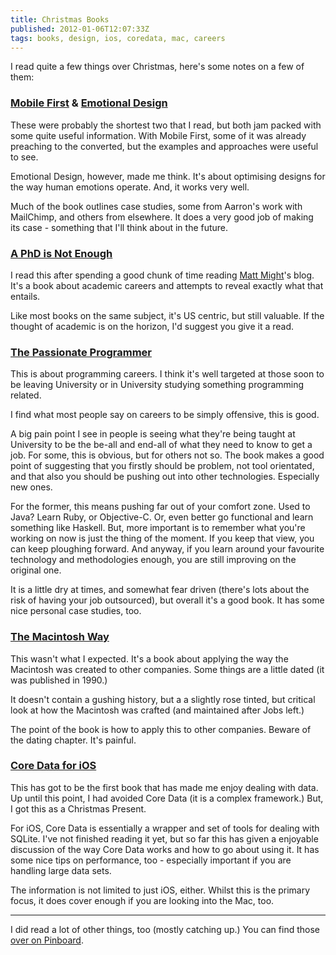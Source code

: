```yaml
---
title: Christmas Books
published: 2012-01-06T12:07:33Z
tags: books, design, ios, coredata, mac, careers
---
```


I read quite a few things over Christmas, here's some notes on a few of them:

### [Mobile First](http://www.abookapart.com/products/mobile-first) & [Emotional Design](http://www.abookapart.com/products/designing-for-emotion)

These were probably the shortest two that I read, but both jam packed with some quite useful information. With Mobile First, some of it was already preaching to the converted, but the examples and approaches were useful to see.

Emotional Design, however, made me think. It's about optimising designs for the way human emotions operate. And, it works very well. 

Much of the book outlines case studies, some from Aarron's work with MailChimp, and others from elsewhere. It does a very good job of making its case - something that I'll think about in the future.

### [A PhD is Not Enough](http://www.amazon.co.uk/gp/product/0465022227/ref=as_li_ss_tl?ie=UTF8&tag=nisbl-21&linkCode=as2&camp=1634&creative=19450&creativeASIN=0465022227)

I read this after spending a good chunk of time reading [Matt Might](http://matt.might.net/)'s blog. It's a book about academic careers and attempts to reveal exactly what that entails.

Like most books on the same subject, it's US centric, but still valuable. If the thought of academic is on the horizon, I'd suggest you give it a read.

### [The Passionate Programmer](http://www.amazon.co.uk/gp/product/1934356344/ref=as_li_ss_tl?ie=UTF8&tag=nisbl-21&linkCode=as2&camp=1634&creative=19450&creativeASIN=1934356344)

This is about programming careers. I think it's well targeted at those soon to be leaving University or in University studying something programming related.

I find what most people say on careers to be simply offensive, this is good. 

A big pain point I see in people is seeing what they're being taught at University to be the be-all and end-all of what they need to know to get a job. For some, this is obvious, but for others not so. The book makes a good point of suggesting that you firstly should be problem, not tool orientated, and that also you should be pushing out into other technologies. Especially new ones. 

For the former, this means pushing far out of your comfort zone. Used to Java? Learn Ruby, or Objective-C. Or, even better go functional and learn something like Haskell. But, more important is to remember what you're working on now is just the thing of the moment. If you keep that view, you can keep ploughing forward. And anyway, if you learn around your favourite technology and methodologies enough, you are still improving on the original one. 

It is a little dry at times, and somewhat fear driven (there's lots about the risk of having your job outsourced), but overall it's a good book. It has some nice personal case studies, too. 

### [The Macintosh Way](http://en.wikipedia.org/wiki/The_Macintosh_Way)

This wasn't what I expected. It's a book about applying the way the Macintosh was created to other companies. Some things are a little dated (it was published in 1990.)

It doesn't contain a gushing history, but a a slightly rose tinted, but critical look at how the Macintosh was crafted (and maintained after Jobs left.) 

The point of the book is how to apply this to other companies. Beware of the dating chapter. It's painful.

### [Core Data for iOS](http://www.amazon.co.uk/gp/product/0321670426/ref=as_li_ss_tl?ie=UTF8&tag=nisbl-21&linkCode=as2&camp=1634&creative=19450&creativeASIN=0321670426)

This has got to be the first book that has made me enjoy dealing with data. Up until this point, I had avoided Core Data (it is a complex framework.) But, I got this as a Christmas Present.

For iOS, Core Data is essentially a wrapper and set of tools for dealing with SQLite. I've not finished reading it yet, but so far this has given a enjoyable discussion of the way Core Data works and how to go about using it. It has some nice tips on performance, too - especially important if you are handling large data sets.

The information is not limited to just iOS, either. Whilst this is the primary focus, it does cover enough if you are looking into the Mac, too.

---

I did read a lot of other things, too (mostly catching up.) You can find those [over on Pinboard](http://pinboard.in/u:nickcharlton).

